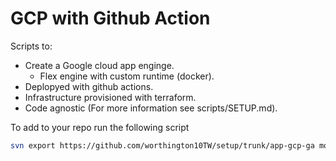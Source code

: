 # GCP with Github Action

Scripts to:

- Create a Google cloud app enginge.
  - Flex engine with custom runtime (docker).
- Deplopyed with github actions.
- Infrastructure provisioned with terraform.
- Code agnostic (For more information see scripts/SETUP.md).
  
To add to your repo run the following script

```sh
svn export https://github.com/worthington10TW/setup/trunk/app-gcp-ga move_my_contents_to_your_project_root
```
